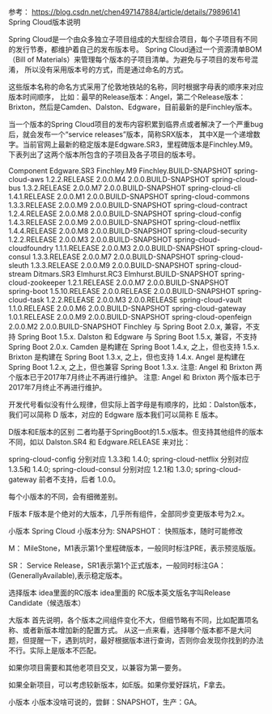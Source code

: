 参考：
https://blog.csdn.net/chen497147884/article/details/79896141
Spring Cloud版本说明

Spring Cloud是一个由众多独立子项目组成的大型综合项目，每个子项目有不同的发行节奏，都维护着自己的发布版本号。
Spring Cloud通过一个资源清单BOM（Bill of Materials）来管理每个版本的子项目清单。为避免与子项目的发布号混淆，
所以没有采用版本号的方式，而是通过命名的方式。

这些版本名称的命名方式采用了伦敦地铁站的名称，同时根据字母表的顺序来对应版本时间顺序，
比如：最早的Release版本：Angel，第二个Release版本：Brixton，然后是Camden、Dalston、Edgware，目前最新的是Finchley版本。

当一个版本的Spring Cloud项目的发布内容积累到临界点或者解决了一个严重bug后，就会发布一个“service releases”版本，简称SRX版本，
其中X是一个递增数字。当前官网上最新的稳定版本是Edgware.SR3，里程碑版本是Finchley.M9。
下表列出了这两个版本所包含的子项目及各子项目的版本号。

Component	Edgware.SR3	Finchley.M9	Finchley.BUILD-SNAPSHOT
spring-cloud-aws	1.2.2.RELEASE	2.0.0.M4	2.0.0.BUILD-SNAPSHOT
spring-cloud-bus	1.3.2.RELEASE	2.0.0.M7	2.0.0.BUILD-SNAPSHOT
spring-cloud-cli	1.4.1.RELEASE	2.0.0.M1	2.0.0.BUILD-SNAPSHOT
spring-cloud-commons	1.3.3.RELEASE	2.0.0.M9	2.0.0.BUILD-SNAPSHOT
spring-cloud-contract	1.2.4.RELEASE	2.0.0.M8	2.0.0.BUILD-SNAPSHOT
spring-cloud-config	1.4.3.RELEASE	2.0.0.M9	2.0.0.BUILD-SNAPSHOT
spring-cloud-netflix	1.4.4.RELEASE	2.0.0.M8	2.0.0.BUILD-SNAPSHOT
spring-cloud-security	1.2.2.RELEASE	2.0.0.M3	2.0.0.BUILD-SNAPSHOT
spring-cloud-cloudfoundry	1.1.1.RELEASE	2.0.0.M3	2.0.0.BUILD-SNAPSHOT
spring-cloud-consul	1.3.3.RELEASE	2.0.0.M7	2.0.0.BUILD-SNAPSHOT
spring-cloud-sleuth	1.3.3.RELEASE	2.0.0.M9	2.0.0.BUILD-SNAPSHOT
spring-cloud-stream	Ditmars.SR3	Elmhurst.RC3	Elmhurst.BUILD-SNAPSHOT
spring-cloud-zookeeper	1.2.1.RELEASE	2.0.0.M7 2.0.0.BUILD-SNAPSHOT	
spring-boot	1.5.10.RELEASE	2.0.0.RELEASE	2.0.0.BUILD-SNAPSHOT
spring-cloud-task	1.2.2.RELEASE	2.0.0.M3	2.0.0.RELEASE
spring-cloud-vault	1.1.0.RELEASE	2.0.0.M6	2.0.0.BUILD-SNAPSHOT
spring-cloud-gateway	1.0.1.RELEASE	2.0.0.M9	2.0.0.BUILD-SNAPSHOT
spring-cloud-openfeign		2.0.0.M2	2.0.0.BUILD-SNAPSHOT
Finchley 与 Spring Boot 2.0.x, 兼容，不支持 Spring Boot 1.5.x. 
Dalston 和 Edgware 与 Spring Boot 1.5.x, 兼容，不支持 Spring Boot 2.0.x. 
Camden 是构建在 Spring Boot 1.4.x, 之上，但也支持 1.5.x. 
Brixton 是构建在 Spring Boot 1.3.x, 之上，但也支持 1.4.x. 
Angel 是构建在 Spring Boot 1.2.x, 之上，但也兼容 Spring Boot 1.3.x. 
注意: Angel 和 Brixton 两个版本已于2017年7月终止不再进行维护。 
注意: Angel 和 Brixton 两个版本已于2017年7月终止不再进行维护。

开发代号看似没有什么规律，但实际上首字母是有顺序的，比如：Dalston版本，我们可以简称 D 版本，对应的 Edgware 版本我们可以简称 E 版本。

D版本和E版本的区别
二者均基于SpringBoot的1.5.x版本。但支持其他组件的版本不同，如以 Dalston.SR4 和 Edgware.RELEASE 来对比：

spring-cloud-config 分别对应 1.3.3和 1.4.0; 
spring-cloud-netflix 分别对应 1.3.5和 1.4.0; 
spring-cloud-consul 分别对应 1.2.1和 1.3.0; 
spring-cloud-gateway 前者不支持，后者 1.0.0。

每个小版本的不同，会有细微差别。

F版本
F版本是个绝对的大版本，几乎所有组件，全部同步变更版本号为2.x。

小版本
Spring Cloud 小版本分为:
SNAPSHOT： 快照版本，随时可能修改

M： MileStone，M1表示第1个里程碑版本，一般同时标注PRE，表示预览版版。

SR： Service Release，SR1表示第1个正式版本，一般同时标注GA：(GenerallyAvailable),表示稳定版本。

选择版本
idea里面的RC版本
idea里面的 RC版本英文版名字叫Release Candidate（候选版本）

大版本
首先说明，各个版本之间组件变化不大，但细节略有不同，比如配置项名称、或者新版本增加新的配置方式。 
从这一点来看，选择哪个版本都不是大问题，但提醒一下，遇到坑时，最好根据版本进行查询，否则你会发现你找到的办法不行。实际上是版本不匹配。

如果你项目需要和其他老项目交叉，以兼容为第一要务。

如果全新项目，可以考虑较新版本，如E版。如果你爱好踩坑，F拿去。

小版本
小版本没啥可说的，尝鲜：SNAPSHOT，生产：GA。
